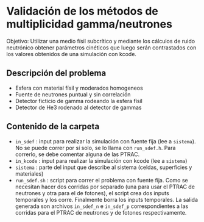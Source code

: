 # Validación de los métodos de multiplicidad gamma/neutrones

Objetivo: Utilizar una medio físil subcrítico y mediante los cálculos de ruido neutrónico obtener parámetros cinéticos que luego serán contrastados con los valores obtenidos de una simulación con kcode.

## Descripción del problema

* Esfera con material físil y moderados homogeneos
* Fuente de neutrones puntual y sin correlación
* Detector ficticio de gamma rodeando la esfera físil
* Detector de He3 rodenado al detector de gammas

## Contenido de la carpeta

* `in_sdef` : input para realizar la simulación con fuente fija (lee a `sistema`). No se puede correr por sí solo, se lo llama con `run_sdef.h`. Para correrlo, se debe comentar alguna de las PTRAC.
* `in_kcode` : input para realizar la simulación con kcode (lee a `sistema`)
* `sistema` : parte del input que describe al sistema (celdas, superficies y materiales)
* `run_sdef.sh` : script para correr el problema con fuente fija. Como se necesitan hacer dos corridas por separado (una para usar el PTRAC de neutrones y otra para el de fotones), el script crea dos inputs temporales y los corre. Finalmente borra los inputs temporales. La salida generada son archivos `in_sdef_n` e `in_sdef_p` correspondientes a las corridas para el PTRAC de neutrones y de fotones respectivamente.
